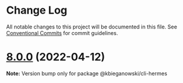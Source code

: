 # Change Log

All notable changes to this project will be documented in this file.
See [Conventional Commits](https://conventionalcommits.org) for commit guidelines.

# [8.0.0](https://github.com/react-native-community/cli/compare/v8.0.0-alpha.3...v8.0.0) (2022-04-12)

**Note:** Version bump only for package @kbieganowski/cli-hermes
